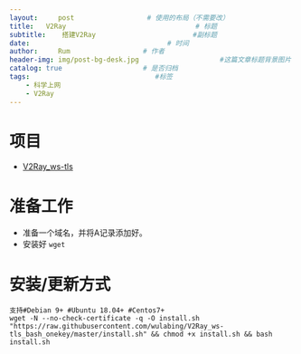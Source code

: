 ```yaml
---
layout:     post                  # 使用的布局（不需要改）
title:   V2Ray                                # 标题 
subtitle:    搭建V2Ray                        #副标题
date:                                  # 时间
author:     Rum                  # 作者
header-img: img/post-bg-desk.jpg                    #这篇文章标题背景图片
catalog: true                    # 是否归档
tags:                               #标签
    - 科学上网
    - V2Ray
---
```


# 项目

- [V2Ray_ws-tls](https://github.com/wulabing/V2Ray_ws-tls_bash_onekey)

# 准备工作
- 准备一个域名，并将A记录添加好。
- 安装好 `wget`
# 安装/更新方式

```
支持#Debian 9+ #Ubuntu 18.04+ #Centos7+
wget -N --no-check-certificate -q -O install.sh "https://raw.githubusercontent.com/wulabing/V2Ray_ws-tls_bash_onekey/master/install.sh" && chmod +x install.sh && bash install.sh
```
